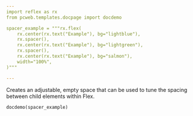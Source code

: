 ```yaml
---
import reflex as rx
from pcweb.templates.docpage import docdemo

spacer_example = """rx.flex(
    rx.center(rx.text("Example"), bg="lightblue"),
    rx.spacer(),
    rx.center(rx.text("Example"), bg="lightgreen"),
    rx.spacer(),
    rx.center(rx.text("Example"), bg="salmon"),
    width="100%",
)"""

---
```


Creates an adjustable, empty space that can be used to tune the spacing between child elements within Flex.

```reflex
docdemo(spacer_example)
```


